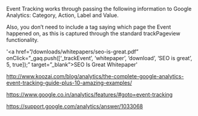 Event Tracking works through passing the following information to Google Analytics:
Category, Action, Label and Value. 

Also, you don’t need to include a tag saying which page the Event happened on, as this is captured through the standard trackPageview functionality. 

'<a href=”/downloads/whitepapers/seo-is-great.pdf” onClick=”_gaq.push([‘_trackEvent’, ‘whitepaper’, ‘download’, ‘SEO is great’, 5, true]);” target=”_blank”>SEO Is Great Whitepaper</a>'

http://www.koozai.com/blog/analytics/the-complete-google-analytics-event-tracking-guide-plus-10-amazing-examples/

https://www.google.co.in/analytics/features/#goto=event-tracking

https://support.google.com/analytics/answer/1033068
